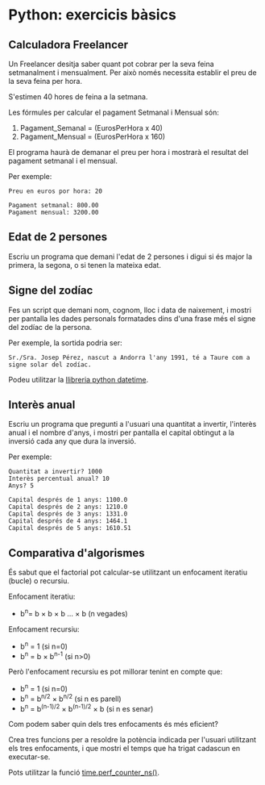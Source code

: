 Python: exercicis bàsics
==========================

Calculadora Freelancer
----------------------
Un Freelancer desitja saber quant pot cobrar per la seva feina setmanalment i mensualment. Per això només necessita establir el preu de la seva feina per hora.

S'estimen 40 hores de feina a la setmana.

Les fórmules per calcular el pagament Setmanal i Mensual són:

1) Pagament_Semanal = (EurosPerHora x 40)
2) Pagament_Mensual = (EurosPerHora x 160)

El programa haurà de demanar el preu per hora i mostrarà el resultat del pagament setmanal i el mensual.

Per exemple:
```
Preu en euros por hora: 20

Pagament setmanal: 800.00
Pagament mensual: 3200.00
```

Edat de 2 persones
-----------------

Escriu un programa que demani l'edat de 2 persones i digui si és major la primera, la segona, o si tenen la mateixa edat.


Signe del zodíac
----------------

Fes un script que demani nom, cognom, lloc i data de naixement, i
    mostri per pantalla les dades personals formatades dins d'una frase
    més el signe del zodíac de la persona.

Per exemple, la sortida podria ser:
```
Sr./Sra. Josep Pérez, nascut a Andorra l'any 1991, té a Taure com a signe solar del zodíac.
```

Podeu utilitzar la [llibreria python datetime](https://docs.python.org/3/library/datetime.html#datetime-objects).


Interès anual
--------------

Escriu un programa que pregunti a l'usuari una quantitat a invertir, l'interès anual i el nombre d'anys, i mostri per pantalla el capital obtingut a la inversió cada any que dura la inversió.

Per exemple:
```
Quantitat a invertir? 1000
Interès percentual anual? 10
Anys? 5

Capital després de 1 anys: 1100.0
Capital després de 2 anys: 1210.0
Capital després de 3 anys: 1331.0
Capital després de 4 anys: 1464.1
Capital després de 5 anys: 1610.51
```

Comparativa d'algorismes
------------------------
És sabut que el factorial pot calcular-se utilitzant un enfocament iteratiu (bucle) o recursiu.

Enfocament iteratiu:

* b<sup>n</sup>= b × b × b ... × b (n vegades)


Enfocament recursiu:

* b<sup>n</sup> = 1 (si n=0)
* b<sup>n</sup> = b × b<sup>n-1</sup> (si n>0)

Però l'enfocament recursiu es pot millorar tenint en compte que:

* b<sup>n</sup> = 1 (si n=0)
* b<sup>n</sup> = b<sup>n/2</sup> × b<sup>n/2</sup> (si n es parell)
* b<sup>n</sup> = b<sup>(n-1)/2</sup> × b<sup>(n-1)/2</sup> × b (si n es senar)


Com podem saber quin dels tres enfocaments és més eficient?

Crea tres funcions per a resoldre la potència indicada per l'usuari utilitzant els tres enfocaments, i que mostri el temps que ha trigat cadascun en executar-se.

Pots utilitzar la funció [time.perf_counter_ns()](https://docs.python.org/3/library/time.html#time.perf_counter_ns).

